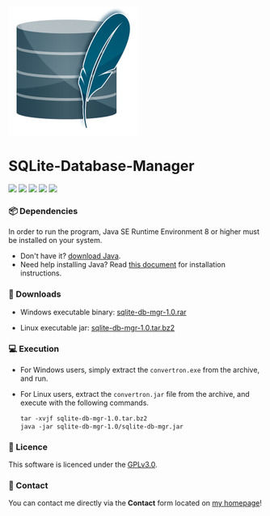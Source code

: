 ![](./src/sqlite-icon.png)
# SQLite-Database-Manager
![](https://img.shields.io/github/stars/elsheepo/SQLite-Database-Manager.svg)
![](https://img.shields.io/github/forks/elsheepo/SQLite-Database-Manager.svg) 
![](https://img.shields.io/github/tag/elsheepo/SQLite-Database-Manager.svg) 
![](https://img.shields.io/github/issues/elsheepo/SQLite-Database-Manager.svg)
![](https://img.shields.io/badge/license-GPLv3-blue.svg)

### :package: Dependencies
In order to run the program, Java SE Runtime Environment 8 or higher must be installed on your system.
- Don't have it? [download Java](https://www.java.com/en/download/ "Download Java"). 
- Need help installing Java? Read [this document](https://www.java.com/en/download/help/download_options.xml "Java Installation Instructions") for installation instructions.

### :open_file_folder: Downloads
- Windows executable binary: [sqlite-db-mgr-1.0.rar](https://beatzz.co/downloads/java/sqlite-db-mgr/sqlite-db-mgr-1.0.rar "convertron-1.0.rar")

- Linux executable jar: [sqlite-db-mgr-1.0.tar.bz2](https://beatzz.co/downloads/java/sqlite-db-mgr/sqlite-db-mgr-1.0.tar.bz2 "convertron-1.0.tar.bz2")

### :computer: Execution

- For Windows users, simply extract the `convertron.exe` from the archive, and run.
- For Linux users, extract the `convertron.jar` file from the archive, and execute with the following commands.
    
      tar -xvjf sqlite-db-mgr-1.0.tar.bz2
      java -jar sqlite-db-mgr-1.0/sqlite-db-mgr.jar

### :key: Licence

This software is licenced under the [GPLv3.0](./LICENCE "LICENCE").

### :email: Contact

You can contact me directly via the **Contact** form located on [my homepage](https://beatzz.co "beatzz.co")!
